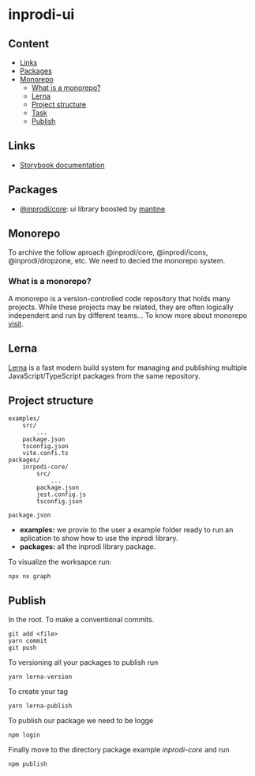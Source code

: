 # inprodi-ui
## Content

- [Links](#links)
- [Packages](#packages)
- [Monorepo](#monorepo)
    - [What is a monorepo?](#what-is-a-monorepo)
    - [Lerna](#lerna)
    - [Project structure](#project-structure)
    - [Task](#task)
    - [Publish](#publish)

## Links
- [Storybook documentation](https://guileless-parfait-5f3c72.netlify.app/?path=/story/core-form-textarea--basic)
## Packages
- [@inprodi/core](https://github.com/inprodiwebstudio/inprodi-ui/tree/main/packages/inprodi-core): ui library boosted by [mantine](https://mantine.dev/)
## Monorepo
To archive the follow aproach @inprodi/core, @inprodi/icons, @inprodi/dropzone, etc. We need to decied the monorepo system.
### What is a monorepo?
A monorepo is a version-controlled code repository that holds many projects. While these projects may be related, they are often logically independent and run by different teams... 
To know more about monorepo [visit](https://semaphoreci.com/blog/what-is-monorepo).

## Lerna
[Lerna](https://lerna.js.org/) is a fast modern build system for managing and publishing multiple JavaScript/TypeScript packages from the same repository.
## Project structure
````
examples/
    src/
        ...
    package.json
    tsconfig.json
    vite.confi.ts
packages/
    inrpodi-core/
        src/
            ...
        package.json
        jest.config.js
        tsconfig.json

package.json
````
- **examples:** we provie to the user a example folder ready to run an aplication to show how to use the inprodi library.
- **packages:** all the inprodi library package.

To visualize the worksapce run:
````
npx nx graph
````
## Publish
In the root.
To make a conventional commits.
````
git add <file>
yarn commit
git push
````
To versioning all your packages to publish run
````
yarn lerna-version
````
To create your tag
````
yarn lerna-publish
````
To publish our package we need to be logge
````
npm login
````
Finally move to the directory package example _inprodi-core_ and run
````
npm publish
````